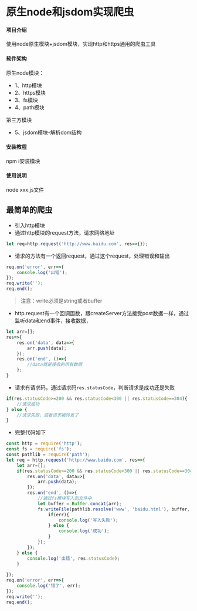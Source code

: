 # 原生node和jsdom实现爬虫

#### 项目介绍
使用node原生模块+jsdom模块，实现http和https通用的爬虫工具

#### 软件架构      
原生node模块：
- 1、http模块
- 2、https模块
- 3、fs模块
- 4、path模块       

第三方模块
- 5、jsdom模块-解析dom结构


#### 安装教程
npm i安装模块

#### 使用说明
node xxx.js文件

## 最简单的爬虫
- 引入http模块       
- 通过http模块的request方法，请求网络地址     

```javascript
let req=http.request('http://www.baidu.com', res=>{});
```
- 请求的方法有一个返回request，通过这个request，处理错误和输出     
```javascript
req.on('error', err=>{
    console.log('出错');
});
req.write('');
req.end();
```
> 注意：write必须是string或者buffer

- http.request有一个回调函数，跟createServer方法接受post数据一样，通过监听data和end事件，接收数据，

```javascript
let arr=[];
res=>{
    res.on('data', data=>{
        arr.push(data);
    });
    res.on('end', ()=>{
        //data就是接收的所有数据
    };
}
```
- 请求有请求码，通过请求码```res.statusCode```，判断请求是成功还是失败

```javascript
if(res.statusCode>=200 && res.statusCode<300 || res.statusCode==304){
    //请求成功
} else {
    //请求失败，或者请求被转发了
}
```

- 完整代码如下

```javascript
const http = require('http');
const fs = require('fs');
const pathlib = require('path');
let req = http.request('http://www.baidu.com', res=>{
    let arr=[];
    if(res.statusCode>=200 && res.statusCode<300 || res.statusCode==304){
        res.on('data', data=>{
            arr.push(data);
        });
        res.on('end', ()=>{
            //通过fs模块写入到文件中
            let buffer = Buffer.concat(arr);
            fs.writeFile(pathlib.resolve('www', 'baidu.html'), buffer, err=>{
                if(err){
                    console.log('写入失败');
                } else {
                    console.log('成功');
                }
            });
        });
    } else {
        console.log('出错', res.statusCode);
    }
    
});
req.on('error', err=>{
    console.log('错了', err);
});
req.write('');
req.end();
```
